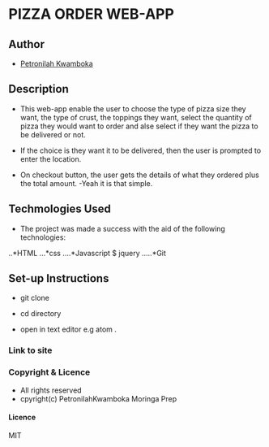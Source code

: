 # PIZZA ORDER WEB-APP

## Author

- [Petronilah Kwamboka](https://github.com/PetronilahKwamboka)

## Description

- This web-app enable the user to choose the type of pizza size they want, the type of crust, the toppings they want, select the quantity of pizza they would want to order and alse select if they want the pizza to be delivered or not.

- If the choice is they want it to be delivered, then the user is prompted to enter the location.
- On checkout button, the user gets the details of what they ordered plus the total amount.
 -Yeah it is that simple.

## Techmologies Used

- The project was made a success with the aid of the following technologies:

 ..*HTML
 ...*css
 ....*Javascript $ jquery
 .....*Git

## Set-up Instructions

- git clone

- cd directory

- open in text editor e.g atom .

### Link to site


### Copyright & Licence

- All rights reserved
- cpyright(c) PetronilahKwamboka Moringa Prep

#### Licence

 MIT
